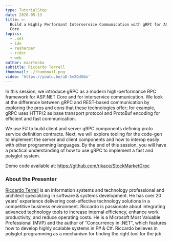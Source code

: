 ```yaml
---
type: TutorialStep
date: 2020-05-13
title: >-
  Build a Highly Performant Interservice Communication with gRPC for ASP NET
  Core
topics:
  - .net
  - ide
  - resharper
  - rider
  - web
author: maartenba
subtitle: Riccardo Terrell
thumbnail: ./thumbnail.png
video: 'https://youtu.be/uD-5v2Qd5Go'
---
```


In this session, we introduce gRPC as a modern high-performance RPC framework for ASP.NET Core and for interservice communication. We look at the difference between gRPC and REST-based communication by exploring the pros and cons that these technologies offer; for example, gRPC uses HTTP/2 as base transport protocol and ProtoBuf encoding for efficient and fast communication.

We use F# to build client and server gRPC components defining proto service definition contracts. Next, we will explore tooling for the code-gen to implement the server and client components and how to interop easily with other programming languages. By the end of this session, you will have a practical understanding of how to use gRPC to implement a fast and polyglot system. 

Demo code available at: https://github.com/rikace/StockMarketGrpc 

### About the Presenter

[Riccardo Terrell](https://twitter.com/trikace) is an information systems and technology professional and architect specializing in software & systems development. He has over 20 years' experience delivering cost-effective technology solutions in a competitive business environment. Riccardo is passionate about integrating advanced technology tools to increase internal efficiency, enhance work productivity, and reduce operating costs. He is a Microsoft Most Valuable Professional (MVP) and the author of "Concurrency in .NET", which features how to develop highly scalable systems in F# & C#. Riccardo believes in polyglot programming as a mechanism for finding the right tool for the job.

